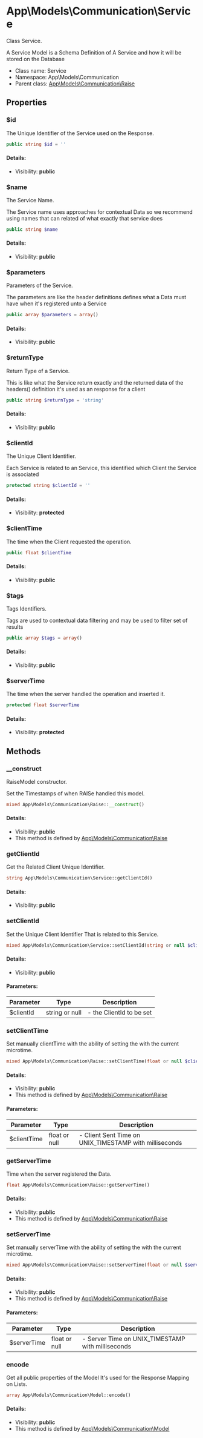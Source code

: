 App\Models\Communication\Service
===============

Class Service.

A Service Model is a Schema Definition of
A Service and how it will be stored on the Database


* Class name: Service
* Namespace: App\Models\Communication
* Parent class: [App\Models\Communication\Raise](App-Models-Communication-Raise.md)





Properties
----------


### $id

The Unique Identifier of the Service
used on the Response.



```php
public string $id = ''
```

#### Details:
* Visibility: **public**


### $name

The Service Name.

The Service name uses approaches for contextual Data
so we recommend using names that can related
of what exactly that service does

```php
public string $name
```

#### Details:
* Visibility: **public**


### $parameters

Parameters of the Service.

The parameters are like the header definitions
defines what a Data must have when it's registered
unto a Service

```php
public array $parameters = array()
```

#### Details:
* Visibility: **public**


### $returnType

Return Type of a Service.

This is like what the Service return exactly
and the returned data of the headers() definition
it's used as an response for a client

```php
public string $returnType = 'string'
```

#### Details:
* Visibility: **public**


### $clientId

The Unique Client Identifier.

Each Service is related to an Service,
this identified which Client the Service is associated

```php
protected string $clientId = ''
```

#### Details:
* Visibility: **protected**


### $clientTime

The time when the Client requested the operation.



```php
public float $clientTime
```

#### Details:
* Visibility: **public**


### $tags

Tags Identifiers.

Tags are used to contextual data filtering
and may be used to filter set of results

```php
public array $tags = array()
```

#### Details:
* Visibility: **public**


### $serverTime

The time when the server handled the operation and inserted it.



```php
protected float $serverTime
```

#### Details:
* Visibility: **protected**


Methods
-------


### __construct

RaiseModel constructor.

Set the Timestamps of when RAISe handled
this model.

```php
mixed App\Models\Communication\Raise::__construct()
```

#### Details:
* Visibility: **public**
* This method is defined by [App\Models\Communication\Raise](App-Models-Communication-Raise.md)




### getClientId

Get the Related Client Unique Identifier.



```php
string App\Models\Communication\Service::getClientId()
```

#### Details:
* Visibility: **public**




### setClientId

Set the Unique Client Identifier
That is related to this Service.



```php
mixed App\Models\Communication\Service::setClientId(string or null $clientId)
```

#### Details:
* Visibility: **public**


#### Parameters:

| Parameter | Type | Description |
|-----------|------|-------------|
| $clientId | string or null |  - the ClientId to be set |



### setClientTime

Set manually clientTime
with the ability of setting the with the current microtime.



```php
mixed App\Models\Communication\Raise::setClientTime(float or null $clientTime)
```

#### Details:
* Visibility: **public**
* This method is defined by [App\Models\Communication\Raise](App-Models-Communication-Raise.md)


#### Parameters:

| Parameter | Type | Description |
|-----------|------|-------------|
| $clientTime | float or null |  - Client Sent Time on UNIX_TIMESTAMP with milliseconds |



### getServerTime

Time when the server registered the Data.



```php
float App\Models\Communication\Raise::getServerTime()
```

#### Details:
* Visibility: **public**
* This method is defined by [App\Models\Communication\Raise](App-Models-Communication-Raise.md)




### setServerTime

Set manually serverTime
with the ability of setting the with the current microtime.



```php
mixed App\Models\Communication\Raise::setServerTime(float or null $serverTime)
```

#### Details:
* Visibility: **public**
* This method is defined by [App\Models\Communication\Raise](App-Models-Communication-Raise.md)


#### Parameters:

| Parameter | Type | Description |
|-----------|------|-------------|
| $serverTime | float or null |  - Server Time on UNIX_TIMESTAMP with milliseconds |



### encode

Get all public properties of the Model
It's used for the Response Mapping on Lists.



```php
array App\Models\Communication\Model::encode()
```

#### Details:
* Visibility: **public**
* This method is defined by [App\Models\Communication\Model](App-Models-Communication-Model.md)



